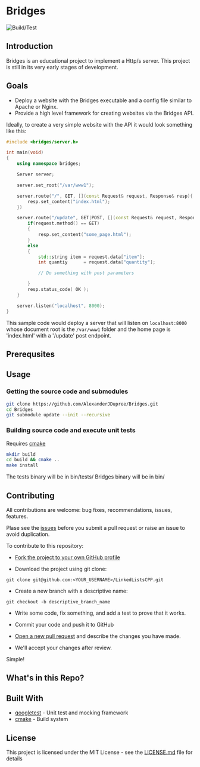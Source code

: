 # Bridges
![Build/Test](https://github.com/AlexanderJDupree/Bridges/workflows/Build/Test/badge.svg)

## Introduction

Bridges is an educational project to implement a Http/s server. This project is still in its very early stages of development. 

## Goals

* Deploy a website with the Bridges executable and a config file similar to Apache or Nginx.
* Provide a high level framework for creating websites via the Bridges API. 

Ideally, to create a very simple website with the API it would look something like this:

```c++
#include <bridges/server.h>

int main(void)
{
    using namespace bridges;

    Server server;

    server.set_root("/var/www1");

    server.route("/", GET, [](const Request& request, Response& resp){
        resp.set_content("index.html");
    })

    server.route("/update", GET|POST, [](const Request& request, Response& resp) {
        if(request.method() == GET)
        {
            resp.set_content("some_page.html");
        }
        else
        {
            std::string item = request.data["item"];
            int quantiy      = request.data["quantity"];

            // Do something with post parameters

        }
        resp.status_code( OK );
    }

    server.listen("localhost", 8000);
}
```

This sample code would deploy a server that will listen on `localhost:8000` whose document root is the `/var/www1` folder and the home page is 'index.html' with a '/update' post endpoint.

## Prerequsites

## Usage 

### Getting the source code and submodules

```bash
git clone https://github.com/AlexanderJDupree/Bridges.git
cd Bridges
git submodule update --init --recursive
```

### Building source code and execute unit tests
Requires [cmake](https://cmake.org/)

```bash
mkdir build
cd build && cmake ..
make install
```
The tests binary will be in bin/tests/
Bridges binary will be in bin/

## Contributing

All contributions are welcome: bug fixes, recommendations, issues, features.

Plase see the [issues](https://github.com/AlexanderJDupree/LinkedListsCPP/issues) before you submit a pull request or raise an issue to avoid duplication. 

To contribute to this repository:

- [Fork the project to your own GitHub profile](https://help.github.com/articles/fork-a-repo/)

- Download the project using git clone:
```
git clone git@github.com:<YOUR_USERNAME>/LinkedListsCPP.git
```
- Create a new branch with a descriptive name:
```
git checkout -b descriptive_branch_name
```
- Write some code, fix something, and add a test to prove that it works.

- Commit your code and push it to GitHub

- [Open a new pull request](https://help.github.com/articles/creating-a-pull-request/) and describe the changes you have made.

- We'll accept your changes after review.

Simple!

## What's in this Repo?

## Built With

* [googletest](https://github.com/google/googletest) - Unit test and mocking framework
* [cmake](https://cmake.org/) - Build system

## License

This project is licensed under the MIT License - see the [LICENSE.md](https://raw.githubusercontent.com/AlexanderJDupree/Bridges/master/LICENSE) file for details

